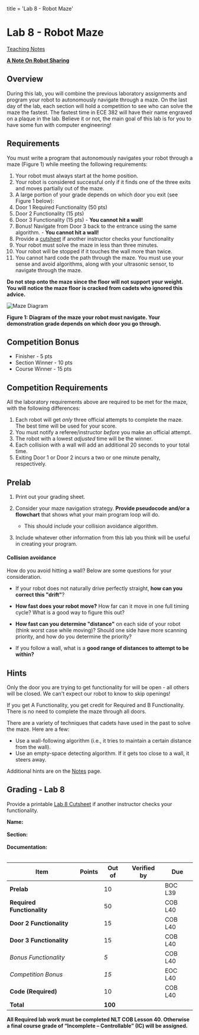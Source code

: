 title = 'Lab 8 - Robot Maze'

# Lab 8 - Robot Maze

[Teaching Notes](notes.html)

**[A Note On Robot Sharing](/382/labs/lab6/other_peoples_robots.html)**

## Overview

During this lab, you will combine the previous laboratory assignments and program your robot to autonomously navigate through a maze.  On the last day of the lab, each section will hold a competition to see who can solve the maze the fastest.  The fastest time in ECE 382 will have their name engraved on a plaque in the lab.  Believe it or not, the main goal of this lab is for you to have some fun with computer engineering!

## Requirements

You must write a program that autonomously navigates your robot through a maze (Figure 1) while meeting the following requirements:

1. Your robot must always start at the home position.
2. Your robot is considered successful only if it finds one of the three exits and moves partially out of the maze.
3. A large portion of your grade depends on which door you exit (see Figure 1 below):
  1. Door 1 Required Functionality (50 pts)
  2. Door 2 Functionality (15 pts)
  3. Door 3 Functionality (15 pts)
    - **You cannot hit a wall!**
  4. Bonus!  Navigate from Door 3 back to the entrance using the same algorithm.
    - **You cannot hit a wall!**
4. Provide a [cutsheet](Lab_8_Cutsheet.pdf) if another instructor checks your functionality
5. Your robot must solve the maze in less than three minutes.
6. Your robot will be stopped if it touches the wall more than twice.
7. You cannot hard code the path through the maze.  You must use your sense and avoid algorithms, along with your ultrasonic sensor, to navigate through the maze.

**Do not step onto the maze since the floor will not support your weight.  You will notice the maze floor is cracked from cadets who ignored this advice.**

![Maze Diagram](maze_diagram.png)

**Figure 1: Diagram of the maze your robot must navigate.  Your demonstration grade depends on which door you go through.**


## Competition Bonus

- Finisher - 5 pts
- Section Winner - 10 pts
- Course Winner - 15 pts

## Competition Requirements

All the laboratory requirements above are required to be met for the maze, with the following differences:

1. Each robot will get *only* three official attempts to complete the maze.  The best time will be used for your score.
2. You must notify a referee/instructor *before* you make an official attempt.
3. The robot with a lowest *adjusted* time will be the winner.
4. Each collision with a wall will add an additional 20 seconds to your total time.
5. Exiting Door 1 or Door 2 incurs a two or one minute penalty, respectively.


## Prelab

1.  Print out your grading sheet.

2.  Consider your maze navigation strategy.  **Provide pseudocode and/or a flowchart** that shows what your main program loop will do.
    - This should include your collision avoidance algorithm.

3.  Include whatever other information from this lab you think will be useful in creating your program.

#### Collision avoidance
How do you avoid hitting a wall?  Below are some questions for your consideration.

 - If your robot does not naturally drive perfectly straight, **how can you correct this "drift"**?

 - **How fast does your robot move?**  How far can it move in one full timing cycle?  What is a good way to figure this out?

 - **How fast can you determine "distance"** on each side of your robot (think worst case while moving)?  Should one side have more scanning priority, and how do you determine the priority?

 - If you follow a wall, what is a **good range of distances to attempt to be within?**


## Hints

Only the door you are trying to get functionality for will be open - all others will be closed.  We can't expect our robot to know to skip openings!

If you get A Functionality, you get credit for Required and B Functionality.  There is no need to complete the maze through all doors.

There are a variety of techniques that cadets have used in the past to solve the maze.  Here are a few:

- Use a wall-following algorithm (i.e., it tries to maintain a certain distance from the wall).
- Use an empty-space detecting algorithm.  If it gets too close to a wall, it steers away.

Additional hints are on the [Notes](notes.html) page.

## Grading - Lab 8

Provide a printable [Lab 8 Cutsheet](Lab_8_Cutsheet.pdf) if another instructor checks your functionality.

**Name:**<br>
<br>
**Section:**
<br>
<br>
**Documentation:**<br>
<br>

| **Item**                   | **Points** | **Out of** | **Verified by** | **Due** |
|----------------------------|------------|------------|-----------------|---------|
| **Prelab**                 |            | 10         |                 | BOC L39 |
| **Required Functionality** |            | 50         |                 | COB L40 |
| **Door 2 Functionality**   |            | 15         |                 | COB L40 |
| **Door 3 Functionality**   |            | 15         |                 | COB L40 |
| *Bonus Functionality*      |            | *5*        |                 | COB L40 |
| *Competition Bonus*        |            | *15*       |                 | EOC L40 |
| **Code (Required)**        |            | 10         |                 | COB L40 |
| **Total**                  |            | **100**    |                 |         |


**All Required lab work must be completed NLT COB Lesson 40. Otherwise a final
course grade of “Incomplete – Controllable” (IC) will be assigned.**